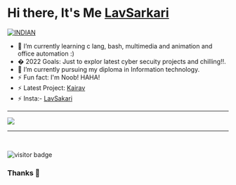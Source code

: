 # Hi there, It's Me [LavSarkari](https://LavSarkari.github.io)

<a href="https://github.com/LavSarkari"><img title="INDIAN" src="https://img.shields.io/badge/FROM-INDIA-SCRIPT?colorA=%23ff8100&colorB=%23017e40&colorC=%23ff0000&style=for-the-badge"></a>
</p>

- 🌱 I’m currently learning c lang, bash, multimedia and animation and office automation :) 
- �  2022 Goals: Just to explor latest cyber secuity projects and chilling!!.
- 🔭 I’m currently pursuing my diploma in Information technology.
- ⚡ Fun fact: I'm Noob! HAHA!
- ⚡ Latest Project: [Kairav](https://github.com/LavSarkari/Kairav)
- ⚡ Insta:- [LavSakari](https://instagram.com/its.me.sarkari)

---
<a href="https://github.com/LavSarkari">
  <img src="https://github-readme-stats.vercel.app/api/top-langs/?username=LavSarkari&show_icons=true&theme=blue-green&layout=compact" alt"Most use languages"/>
</a>
<br />

---

<br />

<p>
<img src="https://visitor-badge.laobi.icu/badge?page_id=LavSarkari" alt="visitor badge"/>
</p>

### Thanks 🙏
